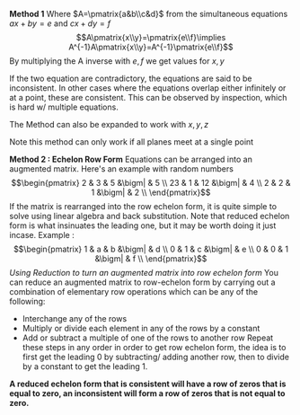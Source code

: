 **Method 1**
Where $A=\pmatrix{a&b\\c&d}$ from the simultaneous equations $ax+by=e$ and $cx+dy=f$
$$A\pmatrix{x\\y}=\pmatrix{e\\f}\implies A^{-1}A\pmatrix{x\\y}=A^{-1}\pmatrix{e\\f}$$
By multiplying the A inverse with $e,f$ we get values for $x,y$

If the two equation are contradictory, the equations are said to be inconsistent. In other cases where the equations overlap either infinitely or at a point, these are consistent. This can be observed by inspection, which is hard w/ multiple equations.

The Method can also be expanded to work with $x,y,z$

Note this method can only work if all planes meet at a single point

**Method 2 : Echelon Row Form**
Equations can be arranged into an augmented matrix. Here's an example with random numbers
$$\begin{pmatrix}
    2 & 3 & 5  &\bigm| & 5 \\
    23 & 1 & 12 &\bigm| & 4 \\
    2 & 2 & 1 &\bigm| & 2 \\ 
\end{pmatrix}$$
If the matrix is rearranged into the row echelon form, it is quite simple to solve using linear algebra and back substitution. Note that reduced echelon form is what insinuates the leading one, but it may be worth doing it just incase. Example :
$$\begin{pmatrix}
    1 & a & b  &\bigm| & d \\
    0 & 1 & c &\bigm| & e \\
    0 & 0 & 1 &\bigm| & f \\ 
\end{pmatrix}$$
*Using Reduction to turn an augmented matrix into row echelon form*
You can reduce an augmented matrix to row-echelon form by carrying out a combination of elementary row operations which can be any of the following:
- ﻿﻿Interchange any of the rows
- ﻿﻿Multiply or divide each element in any of the rows by a constant
- ﻿﻿Add or subtract a multiple of one of the rows to another row
Repeat these steps in any order in order to get row echelon form, the idea is to first get the leading 0 by subtracting/ adding another row, then to divide by a constant to get the leading 1.

**A reduced echelon form that is consistent will have a row of zeros that is equal to zero, an inconsistent will form a row of zeros that is not equal to zero.**